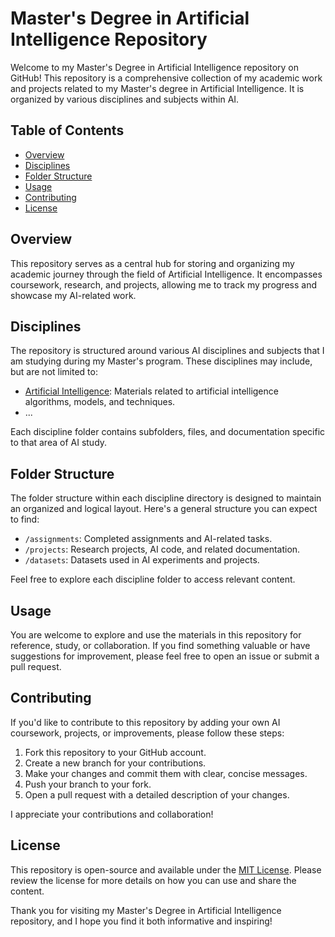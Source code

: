 # Master's Degree in Artificial Intelligence Repository

Welcome to my Master's Degree in Artificial Intelligence repository on GitHub! This repository is a comprehensive collection of my academic work and projects related to my Master's degree in Artificial Intelligence. It is organized by various disciplines and subjects within AI.

## Table of Contents

- [Overview](#overview)
- [Disciplines](#disciplines)
- [Folder Structure](#folder-structure)
- [Usage](#usage)
- [Contributing](#contributing)
- [License](#license)

## Overview

This repository serves as a central hub for storing and organizing my academic journey through the field of Artificial Intelligence. It encompasses coursework, research, and projects, allowing me to track my progress and showcase my AI-related work.

## Disciplines

The repository is structured around various AI disciplines and subjects that I am studying during my Master's program. These disciplines may include, but are not limited to:

- [Artificial Intelligence](/artificial-intelligence): Materials related to artificial intelligence algorithms, models, and techniques.
- ...

Each discipline folder contains subfolders, files, and documentation specific to that area of AI study.

## Folder Structure

The folder structure within each discipline directory is designed to maintain an organized and logical layout. Here's a general structure you can expect to find:

- `/assignments`: Completed assignments and AI-related tasks.
- `/projects`: Research projects, AI code, and related documentation.
- `/datasets`: Datasets used in AI experiments and projects.

Feel free to explore each discipline folder to access relevant content.

## Usage

You are welcome to explore and use the materials in this repository for reference, study, or collaboration. If you find something valuable or have suggestions for improvement, please feel free to open an issue or submit a pull request.

## Contributing

If you'd like to contribute to this repository by adding your own AI coursework, projects, or improvements, please follow these steps:

1. Fork this repository to your GitHub account.
2. Create a new branch for your contributions.
3. Make your changes and commit them with clear, concise messages.
4. Push your branch to your fork.
5. Open a pull request with a detailed description of your changes.

I appreciate your contributions and collaboration!

## License

This repository is open-source and available under the [MIT License](LICENSE). Please review the license for more details on how you can use and share the content.

Thank you for visiting my Master's Degree in Artificial Intelligence repository, and I hope you find it both informative and inspiring!
